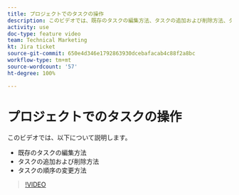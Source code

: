 ```yaml
---
title: プロジェクトでのタスクの操作
description: このビデオでは、既存のタスクの編集方法、タスクの追加および削除方法、タスクの順序の変更方法を説明します。
activity: use
doc-type: feature video
team: Technical Marketing
kt: Jira ticket
source-git-commit: 650e4d346e1792863930dcebafacab4c88f2a8bc
workflow-type: tm+mt
source-wordcount: '57'
ht-degree: 100%

---
```


# プロジェクトでのタスクの操作

このビデオでは、以下について説明します。

* 既存のタスクの編集方法
* タスクの追加および削除方法
* タスクの順序の変更方法

>[!VIDEO](https://video.tv.adobe.com/v/335088/?quality=12&learn=on)